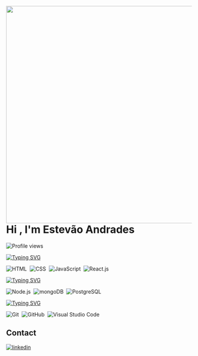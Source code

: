<img align="right" height="590em margin-bottom: 150px" 
  src="https://raw.githubusercontent.com/gist/contatoestevao883/fc8ff4f652718757494bc55191b049bd/raw/6661b5b48b21d4a43f254630f391612c528b505c/githubcard.svg">
<h1 align="left">Hi , I'm Estevão Andrades</h1>
<p align="left"> <img src="https://komarev.com/ghpvc/?username=contatoestevao883&color=blue" alt="Profile views" /> </p>

<a href="https://git.io/typing-svg"><img src="https://readme-typing-svg.demolab.com?font=Fira+Code&pause=1000&repeat=false&width=435&lines=%E2%87%A3%E2%87%A3%E2%87%A3%E2%87%A3%E2%87%A3%E2%87%A3%E2%87%A3%E2%87%A3%E2%87%A3%E2%87%A3%E2%87%A3%E2%87%A3%E2%87%A3;Front-end+Technologies" alt="Typing SVG" /></a>&nbsp;

![HTML](https://img.shields.io/badge/-HTML-05122A?style=flat&logo=HTML5)&nbsp;
![CSS](https://img.shields.io/badge/-CSS-05122A?style=flat&logo=CSS3&logoColor=1572B6)&nbsp;
![JavaScript](https://img.shields.io/badge/-JavaScript-05122A?style=flat&logo=javascript)&nbsp;
![React.js](https://img.shields.io/badge/-React.js-05122A?style=flat&logo=react)&nbsp;


<a href="https://git.io/typing-svg"><img src="https://readme-typing-svg.demolab.com?font=Fira+Code&pause=1000&repeat=false&width=435&lines=%E2%87%A3%E2%87%A3%E2%87%A3%E2%87%A3%E2%87%A3%E2%87%A3%E2%87%A3%E2%87%A3%E2%87%A3%E2%87%A3%E2%87%A3%E2%87%A3%E2%87%A3;Back-end+Technologies" alt="Typing SVG" /></a>&nbsp;

![Node.js](https://img.shields.io/badge/-Node.js-05122A?style=flat&logo=node.js)&nbsp;
![mongoDB](https://img.shields.io/badge/-mongoDB-05122A?style=flat&logo=mongoDB)&nbsp;
![PostgreSQL](https://img.shields.io/badge/-PostgreSQL-05122A?style=flat&logo=postgresql)&nbsp;

<a href="https://git.io/typing-svg"><img src="https://readme-typing-svg.demolab.com?font=Fira+Code&pause=1000&repeat=false&width=435&lines=%E2%87%A3%E2%87%A3%E2%87%A3%E2%87%A3%E2%87%A3%E2%87%A3%E2%87%A3%E2%87%A3%E2%87%A3%E2%87%A3%E2%87%A3%E2%87%A3%E2%87%A3;Other+Technologies" alt="Typing SVG" /></a>&nbsp;

![Git](https://img.shields.io/badge/-Git-05122A?style=flat&logo=git)&nbsp;
![GitHub](https://img.shields.io/badge/-GitHub-05122A?style=flat&logo=github)&nbsp;
![Visual Studio Code](https://img.shields.io/badge/-Visual%20Studio%20Code-05122A?style=flat&logo=visual-studio-code&logoColor=007ACC)&nbsp;

## Contact

<a href="https://www.linkedin.com/in/estev%C3%A3o-andrades-3243b5230/" target="_blank">
  <img align="center" src="https://img.shields.io/badge/contatoestevao883-05122A?style=flat&logo=linkedin" alt="linkedin"/>
</a>

